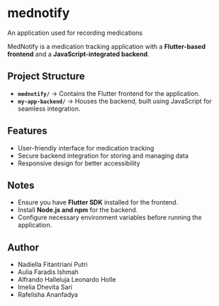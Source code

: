 # mednotify
An application used for recording medications

MedNotify is a medication tracking application with a **Flutter-based frontend** and a **JavaScript-integrated backend**.  

## Project Structure  
- **`mednotify/`** → Contains the Flutter frontend for the application.  
- **`my-app-backend/`** → Houses the backend, built using JavaScript for seamless integration.  

## Features  
- User-friendly interface for medication tracking  
- Secure backend integration for storing and managing data  
- Responsive design for better accessibility  


## Notes  
- Ensure you have **Flutter SDK** installed for the frontend.  
- Install **Node.js and npm** for the backend.  
- Configure necessary environment variables before running the application.  

## Author
- Nadiella Fitantriani Putri 
- Aulia Faradis Ishmah 
- Alfrando Halleluja Leonardo Holle 
- Imelia Dhevita Sari 
- Rafelisha Ananfadya 
